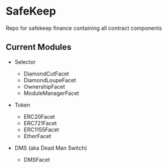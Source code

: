 # SafeKeep

Repo for safekeep finance containing all contract components

## Current Modules
- Selector
     - DiamondCutFacet
     - DiamondLoupeFacet
     - OwnershipFacet
     - ModuleManagerFacet


- Token
    - ERC20Facet
    - ERC721Facet
    - ERC1155Facet
    - EtherFacet

- DMS (aka Dead Man Switch)
    - DMSFacet

